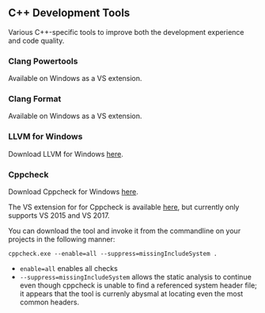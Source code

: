 ## C++ Development Tools

Various C++-specific tools to improve both the development experience and code quality.

### Clang Powertools

Available on Windows as a VS extension.

### Clang Format

Available on Windows as a VS extension.

### LLVM for Windows

Download LLVM for Windows [here](https://releases.llvm.org/download.html).

### Cppcheck

Download Cppcheck for Windows [here](http://cppcheck.sourceforge.net/).

The VS extension for for Cppcheck is available [here](https://github.com/VioletGiraffe/cppcheck-vs-addin/releases/tag/1.3.6), but currently only supports VS 2015 and VS 2017.

You can download the tool and invoke it from the commandline on your projects in the following manner:

```
cppcheck.exe --enable=all --suppress=missingIncludeSystem .
```

- `enable=all` enables all checks
- `--suppress=missingIncludeSystem` allows the static analysis to continue even though cppcheck is unable to find a referenced system header file; it appears that the tool is currenly abysmal at locating even the most common headers.